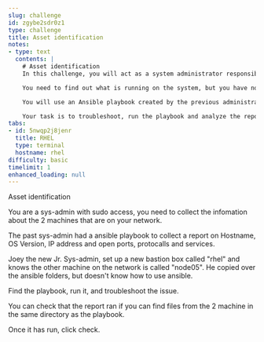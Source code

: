 ```yaml
---
slug: challenge
id: zgybe2sdr0z1
type: challenge
title: Asset identification
notes:
- type: text
  contents: |
    # Asset identification
    In this challenge, you will act as a system administrator responsible for exploring a Red Hat Enterprise Linux system.

    You need to find out what is running on the system, but you have no information about the hardware or software.

    You will use an Ansible playbook created by the previous administrator. This playbook will help you gather important details such as the hostname, OS version, IP address, open ports, protocols, and services.

    Your task is to troubleshoot, run the playbook and analyze the report to understand the system better.
tabs:
- id: 5nwqp2j8jenr
  title: RHEL
  type: terminal
  hostname: rhel
difficulty: basic
timelimit: 1
enhanced_loading: null
---
```

Asset identification

You are a sys-admin with sudo access, you need to collect the infomation about the 2 machines that are on your network.

The past sys-admin had a ansible playbook to collect a report on Hostname, OS Version, IP address and open ports, protocalls and services.

Joey the new Jr. Sys-admin, set up a new bastion box called "rhel" and knows the other machine on the network is called "node05". He copied over the ansible folders, but doesn't know how to use ansible.

Find the playbook, run it, and troubleshoot the issue.

You can check that the report ran if you can find files from the 2 machine in the same directory as the playbook.

Once it has run, click check.